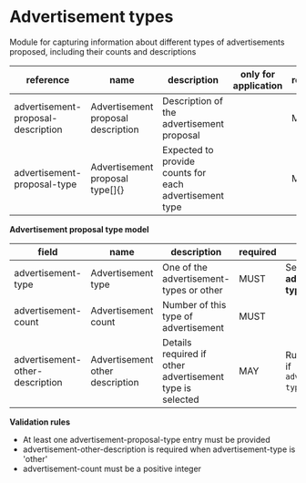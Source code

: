 # Advertisement types

Module for capturing information about different types of advertisements 
proposed, including their counts and descriptions


| reference | name | description | only for application | requirement | notes |
| --- | --- | --- | --- | --- | --- |
| advertisement-proposal-description | Advertisement proposal description | Description of the advertisement proposal |  | MUST |  |
| advertisement-proposal-type | Advertisement proposal type[]{} | Expected to provide counts for each advertisement type |  | MUST |  |


**Advertisement proposal type model**

field | name | description | required | notes
-- | -- | -- | -- | --
advertisement-type | Advertisement type | One of the advertisement-types or other | MUST | Select from the **advertisement-type** enum
advertisement-count | Advertisement count | Number of this type of advertisement | MUST | 
advertisement-other-description | Advertisement other description | Details required if other advertisement type is selected | MAY | Rule: is a MUST if `advertisement-type` is `other`

**Validation rules**

- At least one advertisement-proposal-type entry must be provided
- advertisement-other-description is required when advertisement-type is 'other'
- advertisement-count must be a positive integer